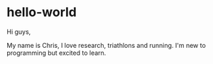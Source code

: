 # hello-world

Hi guys,

My name is Chris, I love research, triathlons and running.
I'm new to programming but excited to learn.
